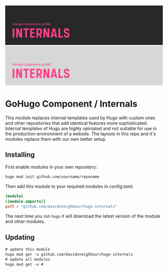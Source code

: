 <!--- CARD BEGIN --->

![DNB-Hugo/INTERNALS](.github/github-card-dark.png#gh-dark-mode-only)
![DNB-Hugo/INTERNALS](.github/github-card-light.png#gh-light-mode-only)

<!--- CARD END --->

# GoHugo Component / Internals

This module replaces internal templates used by Hugo with custom ones and other repositories that add identical features more sophisticated. Internal templates of Hugo are highly opiniated and not suitable for use in the production environment of a website. The layouts in this repo and it's modules replace them with our own better setup. 

## Installing

First enable modules in your own repository:

```bash
hugo mod init github.com/username/reponame
```

Then add this module to your required modules in config.toml.

```toml
[module]
[[module.imports]]
path = "github.com/davidsneighbour/hugo-internals"
```

The next time you run `hugo` it will download the latest version of the module and other modules.

## Updating

```shell
# update this module
hugo mod get -u github.com/davidsneighbour/hugo-internals
# update all modules
hugo mod get -u #
```
